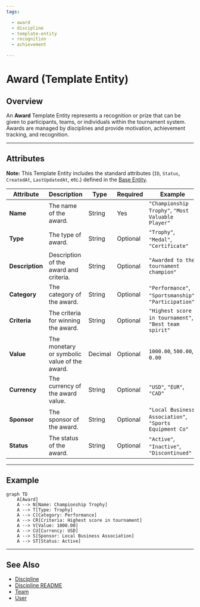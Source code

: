 ```yaml
---
tags:

  - award
  - discipline
  - template-entity
  - recognition
  - achievement

---
```


# Award (Template Entity)

## Overview

An **Award** Template Entity represents a recognition or prize that can be given to participants, teams, or individuals within the tournament system. Awards are managed by disciplines and provide motivation, achievement tracking, and recognition.

---

## **Attributes**

**Note:** This Template Entity includes the standard attributes (`ID`, `Status`, `CreatedAt`, `LastUpdatedAt`, etc.) defined in the [Base Entity](../foundation/base_entity.md).

| Attribute       | Description                                       | Type     | Required | Example                                                                |
| --------------- | ------------------------------------------------- | -------- | -------- | ---------------------------------------------------------------------- |
| **Name**        | The name of the award.                            | String   | Yes      | `"Championship Trophy"`, `"Most Valuable Player"`                   |
| **Type**        | The type of award.                                | String   | Optional | `"Trophy"`, `"Medal"`, `"Certificate"`                              |
| **Description** | Description of the award and criteria.            | String   | Optional | `"Awarded to the tournament champion"`                                |
| **Category**    | The category of the award.                        | String   | Optional | `"Performance"`, `"Sportsmanship"`, `"Participation"`               |
| **Criteria**    | The criteria for winning the award.               | String   | Optional | `"Highest score in tournament"`, `"Best team spirit"`                |
| **Value**       | The monetary or symbolic value of the award.      | Decimal  | Optional | `1000.00`, `500.00`, `0.00`                                            |
| **Currency**    | The currency of the award value.                  | String   | Optional | `"USD"`, `"EUR"`, `"CAD"`                                            |
| **Sponsor**     | The sponsor of the award.                         | String   | Optional | `"Local Business Association"`, `"Sports Equipment Co"`              |
| **Status**      | The status of the award.                          | String   | Optional | `"Active"`, `"Inactive"`, `"Discontinued"`                           |

---

## **Example**

```mermaid
graph TD
    A[Award]
    A --> N[Name: Championship Trophy]
    A --> T[Type: Trophy]
    A --> C[Category: Performance]
    A --> CR[Criteria: Highest score in tournament]
    A --> V[Value: 1000.00]
    A --> CU[Currency: USD]
    A --> S[Sponsor: Local Business Association]
    A --> ST[Status: Active]
```

---

## **See Also**

- [Discipline](../discipline/discipline.md)
- [Discipline README](../discipline/README.md)
- [Team](../team/README.md)
- [User](../identity/account/account.md)
